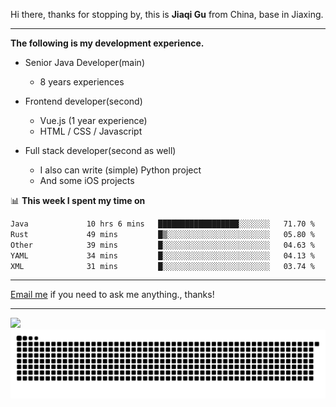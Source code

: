 Hi there, thanks for stopping by, this is **Jiaqi Gu** from China, base in Jiaxing.

---

**The following is my development experience.**

- Senior Java Developer(main)
  - 8 years experiences

- Frontend developer(second)
  - Vue.js (1 year experience)
  - HTML / CSS / Javascript
  
- Full stack developer(second as well)
  - I also can write (simple) Python project
  - And some iOS projects

📊 **This week I spent my time on**
<!--START_SECTION:waka-->

```txt
Java             10 hrs 6 mins   ██████████████████░░░░░░░   71.70 %
Rust             49 mins         █▒░░░░░░░░░░░░░░░░░░░░░░░   05.80 %
Other            39 mins         █░░░░░░░░░░░░░░░░░░░░░░░░   04.63 %
YAML             34 mins         █░░░░░░░░░░░░░░░░░░░░░░░░   04.13 %
XML              31 mins         █░░░░░░░░░░░░░░░░░░░░░░░░   03.74 %
```

<!--END_SECTION:waka-->

---

[Email me](mailto:htk2klwgr@mozmail.com?subject=Hiring_from_GitHub) if you need to ask me anything., thanks!

---

![]( https://visitor-badge.glitch.me/badge?page_id=githubgujiaqi)
![]( https://github.com/droid-Q/droid-Q/raw/output/github-contribution-grid-snake.svg#gh-dark-mode-only)
